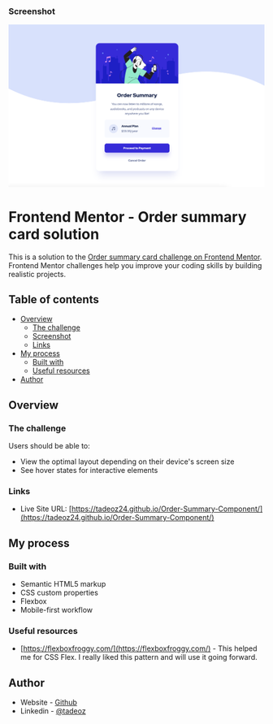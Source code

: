 ### Screenshot

![](./images/Screenshot%20.png)

# Frontend Mentor - Order summary card solution

This is a solution to the [Order summary card challenge on Frontend Mentor](https://www.frontendmentor.io/challenges/order-summary-component-QlPmajDUj). Frontend Mentor challenges help you improve your coding skills by building realistic projects.

## Table of contents

- [Overview](#overview)
  - [The challenge](#the-challenge)
  - [Screenshot](#screenshot)
  - [Links](#links)
- [My process](#my-process)
  - [Built with](#built-with)
  - [Useful resources](#useful-resources)
- [Author](#author)

## Overview

### The challenge

Users should be able to:

- View the optimal layout depending on their device's screen size
- See hover states for interactive elements

### Links

- Live Site URL: [https://tadeoz24.github.io/Order-Summary-Component/](https://tadeoz24.github.io/Order-Summary-Component/)

## My process

### Built with

- Semantic HTML5 markup
- CSS custom properties
- Flexbox
- Mobile-first workflow

### Useful resources

- [https://flexboxfroggy.com/](https://flexboxfroggy.com/) - This helped me for CSS Flex. I really liked this pattern and will use it going forward.

## Author

- Website - [Github](https://github.com/Tadeoz24/NFT-Preview-Card-Component)
- Linkedin - [@tadeoz](https://www.linkedin.com/in/tadeoz/)
